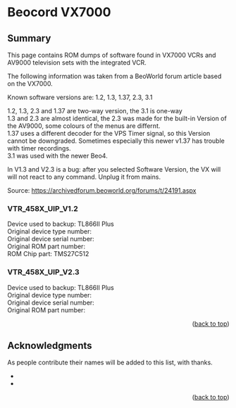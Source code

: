 # Beocord VX7000

## Summary

This page contains ROM dumps of software found in VX7000 VCRs and AV9000 television sets with the integrated VCR.

The following information was taken from a BeoWorld forum article based on the VX7000.

Known software versions are: 1.2, 1.3, 1.37, 2.3, 3.1

1.2, 1.3, 2.3 and 1.37 are two-way version, the 3.1 is one-way  
1.3 and 2.3 are almost identical, the 2.3 was made for the built-in Version of the AV9000, some colours of the menus are differnt.  
1.37 uses a different decoder for the VPS Timer signal, so this Version cannot be downgraded. Sometimes especially this newer v1.37 has trouble with timer recordings.  
3.1 was used with the newer Beo4.  

In V1.3 and V2.3 is a bug: after you selected Software Version, the VX will will not react to any command. Unplug it from mains.  

Source: https://archivedforum.beoworld.org/forums/t/24191.aspx

### VTR_458X_UIP_V1.2
Device used to backup: TL866II Plus  
Original device type number:  
Original device serial number:  
Original ROM part number:  
ROM Chip part: TMS27C512  

### VTR_458X_UIP_V2.3
Device used to backup: TL866II Plus  
Original device type number:  
Original device serial number:  
Original ROM part number:  

<p align="right">(<a href="#top">back to top</a>)</p>


<!-- ACKNOWLEDGMENTS -->
## Acknowledgments

As people contribute their names will be added to this list, with thanks.

* []()
* []()

<p align="right">(<a href="#top">back to top</a>)</p>
